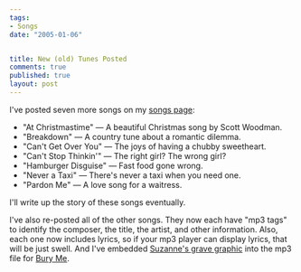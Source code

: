 ```yaml
--- 
tags:
- Songs
date: "2005-01-06"


title: New (old) Tunes Posted
comments: true
published: true
layout: post
---
```


<p>I've posted seven more songs on my <a href="http://dale.emery.name/songs/">songs page</a>:</p>
<ul>
<li>"At Christmastime" &#8212; A beautiful Christmas song by Scott Woodman.</li>
<li>"Breakdown" &#8212; A country tune about a romantic dilemma.</li>
<li>"Can't Get Over You" &#8212; The joys of having a chubby sweetheart.</li>
<li>"Can't Stop Thinkin'" &#8212; The right girl?  The wrong girl?</li>
<li>"Hamburger Disguise" &#8212; Fast food gone wrong.</li>
<li>"Never a Taxi" &#8212; There's never a taxi when you need one.</li>
<li>"Pardon Me" &#8212; A love song for a waitress.</li>
</ul>
<p>I'll write up the story of these songs eventually.</p>
<p>I've also re-posted all of the other songs.  They now each have "mp3 tags" to identify the composer, the title, the artist, and other information.  Also, each one now includes lyrics, so if your mp3 player can display lyrics, that will be just swell.  And I've embedded <a href="http://dale.emery.name/images/bury-me.jpg">Suzanne's grave graphic</a> into the mp3 file for <a href="http://dale.emery.name/songs/#bury-me">Bury Me</a>.</p>
